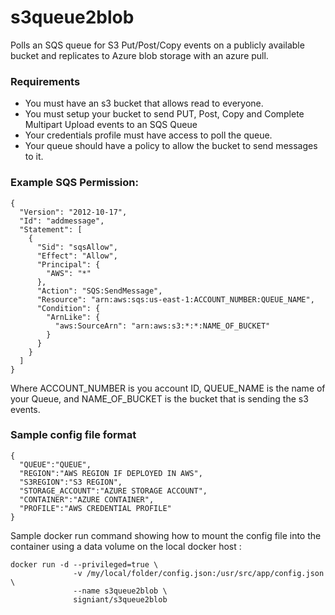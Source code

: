 # s3queue2blob

Polls an SQS queue for S3 Put/Post/Copy events on a publicly available bucket and replicates to Azure blob storage with an azure pull.

### Requirements
- You must have an s3 bucket that allows read to everyone.
- You must setup your bucket to send PUT, Post, Copy and Complete Multipart Upload events to an SQS Queue
- Your credentials profile must have access to poll the queue.
- Your queue should have a policy to allow the bucket to send messages to it.

### Example SQS Permission:
```
{
  "Version": "2012-10-17",
  "Id": "addmessage",
  "Statement": [
    {
      "Sid": "sqsAllow",
      "Effect": "Allow",
      "Principal": {
        "AWS": "*"
      },
      "Action": "SQS:SendMessage",
      "Resource": "arn:aws:sqs:us-east-1:ACCOUNT_NUMBER:QUEUE_NAME",
      "Condition": {
        "ArnLike": {
          "aws:SourceArn": "arn:aws:s3:*:*:NAME_OF_BUCKET"
        }
      }
    }
  ]
}
```
Where ACCOUNT_NUMBER is you account ID, QUEUE_NAME is the name of your Queue, and NAME_OF_BUCKET is the bucket that is sending the s3 events.


### Sample config file format
```
{
  "QUEUE":"QUEUE",
  "REGION":"AWS REGION IF DEPLOYED IN AWS",
  "S3REGION":"S3 REGION",
  "STORAGE_ACCOUNT":"AZURE STORAGE ACCOUNT",
  "CONTAINER":"AZURE CONTAINER",
  "PROFILE":"AWS CREDENTIAL PROFILE"
}
```

Sample docker run command showing how to mount the config file into the container using a data volume on the local docker host :
```
docker run -d --privileged=true \
              -v /my/local/folder/config.json:/usr/src/app/config.json \
              --name s3queue2blob \
              signiant/s3queue2blob
```
